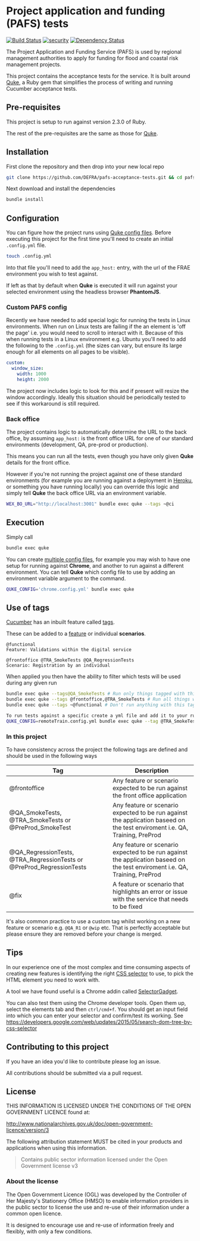 # Project application and funding (PAFS) tests

[![Build Status](https://travis-ci.org/DEFRA/pafs-acceptance-tests.svg?branch=master)](https://travis-ci.org/DEFRA/pafs-acceptance-tests)
[![security](https://hakiri.io/github/DEFRA/pafs-acceptance-tests/master.svg)](https://hakiri.io/github/DEFRA/pafs-acceptance-tests/master)
[![Dependency Status](https://dependencyci.com/github/DEFRA/pafs-acceptance-tests/badge)](https://dependencyci.com/github/DEFRA/pafs-acceptance-tests)

The Project Application and Funding Service (PAFS) is used by regional management authorities to apply for funding for flood and coastal risk management projects.

This project contains the acceptance tests for the service. It is built around [Quke](https://github.com/DEFRA/quke), a Ruby gem that simplifies the process of writing and running Cucumber acceptance tests.

## Pre-requisites

This project is setup to run against version 2.3.0 of Ruby.

The rest of the pre-requisites are the same as those for [Quke](https://github.com/DEFRA/quke#pre-requisites).

## Installation

First clone the repository and then drop into your new local repo

```bash
git clone https://github.com/DEFRA/pafs-acceptance-tests.git && cd pafs-acceptance-tests
```

Next download and install the dependencies

```bash
bundle install
```

## Configuration

You can figure how the project runs using [Quke config files](https://github.com/DEFRA/quke#configuration). Before executing this project for the first time you'll need to create an initial `.config.yml` file.

```bash
touch .config.yml
```

Into that file you'll need to add the `app_host:` entry, with the url of the FRAE environment you wish to test against.

If left as that by default when **Quke** is executed it will run against your selected environment using the headless browser **PhantomJS**.

### Custom PAFS config

Recently we have needed to add special logic for running the tests in Linux environments. When run on Linux tests are failing if the an element is 'off the page' i.e. you would need to scroll to interact with it. Because of this when running tests in a Linux environment e.g. Ubuntu you'll need to add the following to the `.config.yml` (the sizes can vary, but ensure its large enough for all elements on all pages to be visible).

```yaml
custom:
  window_size:
    width: 1000
    height: 2000
```

The project now includes logic to look for this and if present will resize the window accordingly. Ideally this situation should be periodically tested to see if this workaround is still required.

### Back office

The project contains logic to automatically determine the URL to the back office, by assuming `app_host:` is the front office URL for one of our standard environments (development, QA, pre-prod or production).

This means you can run all the tests, even though you have only given **Quke** details for the front office.

However if you're not running the project against one of these standard environments (for example you are running against a deployment in [Heroku](https://heroku.com), or something you have running locally) you can override this logic and simply tell **Quke** the back office URL via an environment variable.

```bash
WEX_BO_URL="http://localhost:3001" bundle exec quke --tags ~@ci
```

## Execution

Simply call

```bash
bundle exec quke
```

You can create [multiple config files](https://github.com/DEFRA/quke#multiple-configs), for example you may wish to have one setup for running against **Chrome**, and another to run against a different environment. You can tell **Quke** which config file to use by adding an environment variable argument to the command.

```bash
QUKE_CONFIG='chrome.config.yml' bundle exec quke
```

## Use of tags

[Cucumber](https://cucumber.io/) has an inbuilt feature called [tags](https://github.com/cucumber/cucumber/wiki/Tags).

These can be added to a [feature](https://github.com/cucumber/cucumber/wiki/Feature-Introduction) or individual **scenarios**.

```gherkin
@functional
Feature: Validations within the digital service
```

```gherkin
@frontoffice @TRA_SmokeTests @QA_RegressionTests
Scenario: Registration by an individual
```

When applied you then have the ability to filter which tests will be used during any given run

```bash
bundle exec quke --tags@QA_SmokeTests # Run only things tagged with this
bundle exec quke --tags @frontoffice,@TRA_SmokeTests # Run all things with these tags
bundle exec quke --tags ~@functional # Don't run anything with this tag (run everything else)

To run tests against a specific create a yml file and add it to your run line
QUKE_CONFIG=remoteTrain.config.yml bundle exec quke --tag @TRA_SmokeTests
```

### In this project

To have consistency across the project the following tags are defined and should be used in the following ways

|Tag|Description|
|---|---|
|@frontoffice|Any feature or scenario expected to be run against the front office application|
|@QA_SmokeTests, @TRA_SmokeTests or @PreProd_SmokeTest|Any feature or scenario expected to be run against the application baseed on the test enviroment i.e. QA, Training, PreProd|
|@QA_RegressionTests, @TRA_RegressionTests or @PreProd_RegressionTests|Any feature or scenario expected to be run against the application baseed on the test enviroment i.e. QA, Training, PreProd|
|@fix|A feature or scenario that highlights an error or issue with the service that needs to be fixed|

It's also common practice to use a custom tag whilst working on a new feature or scenario e.g. `@QA_R1` or `@wip` etc. That is perfectly acceptable but please ensure they are removed before your change is merged.

## Tips

In our experience one of the most complex and time consuming aspects of creating new features is identifying the right [CSS selector](http://www.w3schools.com/cssref/css_selectors.asp) to use, to pick the HTML element you need to work with.

A tool we have found useful is a Chrome addin called [SelectorGadget](http://selectorgadget.com/).

You can also test them using the Chrome developer tools. Open them up, select the elements tab and then `ctrl/cmd+f`. You should get an input field into which you can enter your selector and confirm/test its working. See <https://developers.google.com/web/updates/2015/05/search-dom-tree-by-css-selector>

## Contributing to this project

If you have an idea you'd like to contribute please log an issue.

All contributions should be submitted via a pull request.


## License

THIS INFORMATION IS LICENSED UNDER THE CONDITIONS OF THE OPEN GOVERNMENT LICENCE found at:

http://www.nationalarchives.gov.uk/doc/open-government-licence/version/3

The following attribution statement MUST be cited in your products and applications when using this information.

> Contains public sector information licensed under the Open Government license v3

### About the license

The Open Government Licence (OGL) was developed by the Controller of Her Majesty's Stationery Office (HMSO) to enable information providers in the public sector to license the use and re-use of their information under a common open licence.

It is designed to encourage use and re-use of information freely and flexibly, with only a few conditions.
